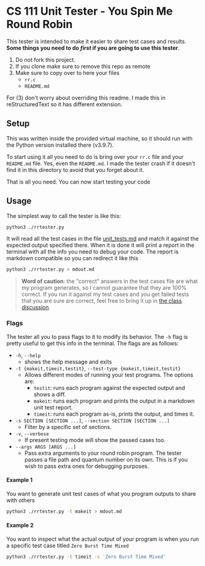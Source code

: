 # CS 111 Unit Tester - You Spin Me Round Robin
This tester is intended to make it easier to share test cases and results. **Some things you need to do _first_ if you are going to use this tester**.

1. Do not fork this project.
1. If you clone make sure to remove this repo as remote
1. Make sure to copy over to here your files
    * `rr.c`
    * `README.md`

For (3) don't worry about overriding this readme. I made this in reStructuredText so it has different extension.

## Setup
This was written inside the provided virtual machine, so it should run with the Python version installed there (v3.9.7).

To start using it all you need to do is bring over your `rr.c` file and your `README.md` file. Yes, even the `README.md`. I made the tester crash if it doesn't find it in this directory to avoid that you forget about it.

That is all you need. You can now start testing your code

## Usage
The simplest way to call the tester is like this:
```sh
python3 ./rrtester.py
```
It will read all the test cases in the file [unit_tests.md](./unit_tests.md) and match it against the expected output specified there. When it is done it will print a report in the terminal with all the info you need to debug your code. The report is markdown compatible so you can redirect it like this
```sh
python3 ./rrtester.py > mdout.md
```

> **Word of caution**: the "correct" answers in the test cases file are what my program generates, so I cannot guarantee that they are 100% correct. If you run it against my test cases and you get failed tests that you are sure are correct, feel free to bring it up in [the class discussion](https://piazza.com).

### Flags
The tester all you to pass flags to it to modify its behavior. The `-h` flag is pretty useful to get this info in the terminal. The flags are as follows:
* `-h`, `--help`
  * shows the help message and exits
* `-t {makeit,timeit,testit}`, `--test-type {makeit,timeit,testit}`
  * Allows different modes of running your test programs. The options are:
    * `testit`: runs each program against the expected output and shows a diff.
    * `makeit`: runs each program and prints the output in a markdown unit test report.
    * `timeit`: runs each program as-is, prints the output, and times it.
* `-s SECTION [SECTION ...]`, `--section SECTION [SECTION ...]`
  * Filter by a specific set of sections.
* `-v`, `--verbose`
  * If present testing mode will show the passed cases too.
* `--args ARGS [ARGS ...]`
  * Pass extra arguments to your round robin program. The tester passes a file path and quantum number on its own. This is if you wish to pass extra ones for debugging purposes.

#### Example 1
You want to generate unit test cases of what you program outputs to share with others
```sh
python3 ./rrtester.py -t makeit > mdout.md
```
#### Example 2
You want to inspect what the actual output of your program is when you run a specific test case titled `Zero Burst Time Mixed`
```sh
python3 ./rrtester.py -t timeit -s 'Zero Burst Time Mixed'
```
